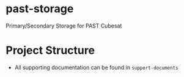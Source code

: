 # past-storage
Primary/Secondary Storage for PAST Cubesat

# Project Structure
 - All supporting documentation can be found in `support-documents`

